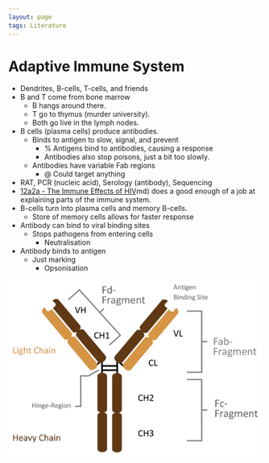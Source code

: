 ```yaml
---
layout: page
tags: Literature 
---
```


# Adaptive Immune System

- Dendrites, B-cells, T-cells, and friends
- B and T come from bone marrow
	- B hangs around there.
	- T go to thymus (murder university).
	- Both go live in the lymph nodes.
- B cells (plasma cells) produce antibodies.
	- Binds to antigen to slow, signal, and prevent
		- % Antigens bind to antibodies, causing a response
		- Antibodies also stop poisons, just a bit too slowly.
	- Antibodies have variable Fab regions
		- @ Could target anything
- RAT, PCR (nucleic acid), Serology (antibody), Sequencing
- [12a2a - The Immune Effects of HIV](12a2a%20-%20The%20Immune%20Effects%20of%20HIV.md)md) does a good enough of a job at explaining parts of the immune system.
- B-cells turn into plasma cells and memory B-cells.
	- Store of memory cells allows for faster response
- Antibody can bind to viral binding sites
	- Stops pathogens from entering cells
		- Neutralisation
- Antibody binds to antigen
	- Just marking
		- Opsonisation

![](../../../assets/Antibody%20Structure.png)